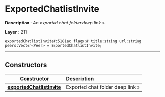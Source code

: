 # ExportedChatlistInvite

**Description** : *An exported chat folder deep link »*

**Layer** : 211

```tl
exportedChatlistInvite#c5181ac flags:# title:string url:string peers:Vector<Peer> = ExportedChatlistInvite;
```

---

## Constructors

| Constructor | Description |
| :---: | :--- |
| [**exportedChatlistInvite**](constructor/exportedChatlistInvite) | Exported chat folder deep link » |